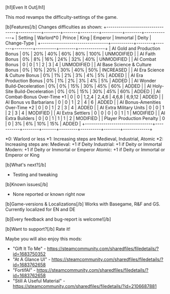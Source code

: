 [h1]Even It Out[/h1]

This mod revamps the difficulty-settings of the game.

[b]Features[/b]
Changes difficulties as shown:
+---------------------------------+-----------+--------+-------+---------+----------+--------+-------------+
|              Setting            | Warlord*0 | Prince | King  | Emperor | Immortal | Deity  | Change-Type |
+---------------------------------+-----------+--------+-------+---------+----------+--------+-------------+
| AI Gold and Production Bonus    | 0%        | 20%    | 40%   | 60%     | 80%      | 100%   | UNMODIFIED  |
| AI Faith Bonus                  | 0%        | 8%     | 16%   | 24%     | 32%      | 40%    | UNMODIFIED  |
| AI Combat Bonus                 | 0         | 0      | 1     | 2       | 3        | 4      | UNMODIFIED  |
| AI Base Science & Culture Bonus | 0%        | 10%    | 20%   | 30%     | 40%      | 50%    | INCREASED   |
| AI Era Science & Culture Bonus  | 0%        | 1%     | 2%    | 3%      | 4%       | 5%     | ADDED       |
| AI Era Production Bonus         | 0%        | 1%     | 2%    | 3%      | 4%       | 5%     | ADDED       |
| AI Wonder Build-Deceleration    | 0%        | 0%     | 15%   | 30%     | 45%      | 60%    | ADDED       |
| AI Holy-Site Build-Deceleration | 0%        | 0%     | 15%   | 30%     | 45%      | 60%    | ADDED       |
| AI Combat-Bonus Over-Time *1    | 0         | 0      | 1,2,4 | 2,4,6   | 4,6,8    | 6,9,12 | ADDED       |
| AI Bonus vs Barbarians          | 0         | 0      | 1     | 2       | 4        | 6      | ADDED       |
| AI Bonus-Amenities Over-Time *2 | 0         | 0      | 1     | 2       | 3        | 4      | ADDED       |
| AI Extra Military Units         | 0         | 0      | 1     | 2       | 3        | 4      | MODIFIED    |
| AI Extra Settlers               | 0         | 0      | 0     | 0       | 1        | 1      | MODIFIED    |
| AI Extra Builders               | 0         | 0      | 1     | 1       | 1        | 2      | MODIFIED    |
| Player Production Penalty       | 0         | 0      | 3%    | 6%      | 10%      | 15%    | ADDED       |
+---------------------------------+-----------+--------+-------+---------+----------+--------+-------------+

*0: Warlord or less
*1: Increasing steps are Medieval, Industrial, Atomic
*2: Increasing steps are:
      Medieval:   +1 if Deity
      Industrial: +1 if Deity or Immortal
      Modern:     +1 if Deity or Immortal or Emperor
      Atomic:     +1 if Deity or Immortal or Emperor or King

[b]What's next?[/b]
- Testing and tweaking

[b]Known issues[/b]
- None reported or known right now

[b]Game-versions & Localizations[/b]
Works with Basegame, R&F and GS.
Currently localized for EN and DE

[b]Every feedback and bug-report is welcome![/b]

[b]Want to support?[/b]
Rate it!

Maybe you will also enjoy this mods:
- "Gift It To Me" - https://steamcommunity.com/sharedfiles/filedetails/?id=1683750352
- "At A Glance UI" - https://steamcommunity.com/sharedfiles/filedetails/?id=1683762658
- "FortifAI" - https://steamcommunity.com/sharedfiles/filedetails/?id=1683762658
- "Still A Useful Material" - https://steamcommunity.com/sharedfiles/filedetails/?id=2106687881
